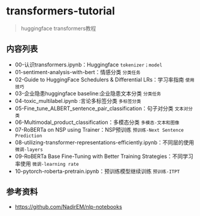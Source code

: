 # transformers-tutorial

> huggingface transformers教程

## 内容列表	

- 00-认识transformers.ipynb：Huggingface `tokenizer；model`
- 01-sentiment-analysis-with-bert：情感分类 `分类任务`
- 02-Guide to HuggingFace Schedulers & Differential LRs：学习率指南 `使用技巧`
- 03-企业隐患huggingface baseline:企业隐患文本分类 `分类任务`
- 04-toxic_multilabel.ipynb :言论多标签分类 `多标签分类`
- 05-Fine_tune_ALBERT_sentence_pair_classification：句子对分类 `文本对分类`
- 06-Multimodal_product_classification：多模态分类 `多模态-文本和图像`
- 07-RoBERTa on NSP using Trainer：NSP预训练 `预训练-Next Sentence Prediction`
- 08-utilizing-transformer-representations-efficiently.ipynb：不同层的使用 `微调-layers`
- 09-RoBERTa Base Fine-Tuning with Better Training Strategies：不同学习率使用 `微调-learning rate`
- 10-pytorch-roberta-pretrain.ipynb：预训练模型继续训练 `预训练-ITPT`

## 参考资料

- https://github.com/NadirEM/nlp-notebooks